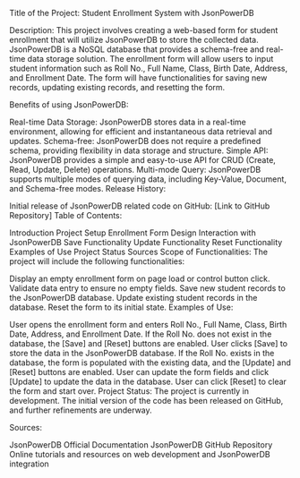 Title of the Project:
Student Enrollment System with JsonPowerDB

Description:
This project involves creating a web-based form for student enrollment that will utilize JsonPowerDB to store the collected data. JsonPowerDB is a NoSQL database that provides a schema-free and real-time data storage solution. The enrollment form will allow users to input student information such as Roll No., Full Name, Class, Birth Date, Address, and Enrollment Date. The form will have functionalities for saving new records, updating existing records, and resetting the form.

Benefits of using JsonPowerDB:

Real-time Data Storage: JsonPowerDB stores data in a real-time environment, allowing for efficient and instantaneous data retrieval and updates.
Schema-free: JsonPowerDB does not require a predefined schema, providing flexibility in data storage and structure.
Simple API: JsonPowerDB provides a simple and easy-to-use API for CRUD (Create, Read, Update, Delete) operations.
Multi-mode Query: JsonPowerDB supports multiple modes of querying data, including Key-Value, Document, and Schema-free modes.
Release History:

Initial release of JsonPowerDB related code on GitHub: [Link to GitHub Repository]
Table of Contents:

Introduction
Project Setup
Enrollment Form Design
Interaction with JsonPowerDB
Save Functionality
Update Functionality
Reset Functionality
Examples of Use
Project Status
Sources
Scope of Functionalities:
The project will include the following functionalities:

Display an empty enrollment form on page load or control button click.
Validate data entry to ensure no empty fields.
Save new student records to the JsonPowerDB database.
Update existing student records in the database.
Reset the form to its initial state.
Examples of Use:

User opens the enrollment form and enters Roll No., Full Name, Class, Birth Date, Address, and Enrollment Date.
If the Roll No. does not exist in the database, the [Save] and [Reset] buttons are enabled.
User clicks [Save] to store the data in the JsonPowerDB database.
If the Roll No. exists in the database, the form is populated with the existing data, and the [Update] and [Reset] buttons are enabled.
User can update the form fields and click [Update] to update the data in the database.
User can click [Reset] to clear the form and start over.
Project Status:
The project is currently in development. The initial version of the code has been released on GitHub, and further refinements are underway.

Sources:

JsonPowerDB Official Documentation
JsonPowerDB GitHub Repository
Online tutorials and resources on web development and JsonPowerDB integration



